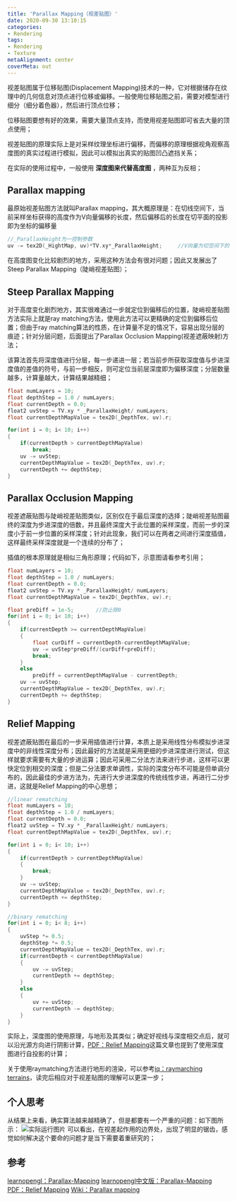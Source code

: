 ```yaml
---
title: 'Parallax Mapping（视差贴图）'
date: 2020-09-30 13:10:15
categories:
- Rendering
tags:
- Rendering
- Texture
metaAlignment: center
coverMeta: out
---
```

视差贴图属于位移贴图(Displacement Mapping)技术的一种，它对根据储存在纹理中的几何信息对顶点进行位移或偏移。一般使用位移贴图之前，需要对模型进行细分（细分着色器），然后进行顶点位移；
<!--more-->

位移贴图要想有好的效果，需要大量顶点支持，而使用视差贴图即可省去大量的顶点使用；

视差贴图的原理实际上是对采样纹理坐标进行偏移，而偏移的原理根据视角观察高度图的真实过程进行模拟，因此可以模拟出真实的贴图凹凸遮挡关系；

在实际的使用过程中，一般使用 **深度图来代替高度图** ，两种互为反相；

## Parallax mapping

最原始视差贴图方法就叫Parallax mapping，其大概原理是：在切线空间下，当前采样坐标获得的高度作为V向量偏移的长度，然后偏移后的长度在切平面的投影即为坐标的偏移量

```C++
//_ParallaxHeight为一控制参数
uv -= tex2D(_HightMap, uv)*TV.xy*_ParallaxHeight;     //V向量为切空间下的向量
```

在高度图变化比较剧烈的地方，采用这种方法会有很对问题；因此又发展出了Steep Parallax Mapping（陡峭视差贴图）；

## Steep Parallax Mapping

对于高度变化剧烈地方，其实很难通过一步就定位到偏移后的位置，陡峭视差贴图方法实际上就是ray matching方法，使用此方法可以更精确的定位到偏移后位置；但由于ray matching算法的性质，在计算量不足的情况下，容易出现分层的痕迹；针对分层问题，后面提出了Parallax Occlusion Mapping(视差遮蔽映射)方法；

该算法首先将深度值进行分层，每一步递进一层；若当前步所获取深度值与步进深度值的差值的符号，与前一步相反，则可定位当前层深度即为偏移深度；分层数量越多，计算量越大，计算结果越精细；

```C++
float numLayers = 10;
float depthStep = 1.0 / numLayers;
float currentDepth = 0.0;
float2 uvStep = TV.xy * _ParallaxHeight/ numLayers; 
float currentDepthMapValue = tex2D(_DepthTex, uv).r;

for(int i = 0; i< 10; i++)
{
    if(currentDepth > currentDepthMapValue)
        break;
    uv -= uvStep;
    currentDepthMapValue = tex2D(_DepthTex, uv).r;
    currentDepth += depthStep;  
}
```

## Parallax Occlusion Mapping

视差遮蔽贴图与陡峭视差贴图类似，区别仅在于最后深度的选择；陡峭视差贴图最终的深度为步进深度的倍数，并且最终深度大于此位置的采样深度，而前一步的深度小于前一步位置的采样深度；针对此现象，我们可以在两者之间进行深度插值，这样最终采样深度就是一个连续的分布了；

插值的根本原理就是相似三角形原理；代码如下，示意图请看参考引用；

```C++
float numLayers = 10;
float depthStep = 1.0 / numLayers;
float currentDepth = 0.0;
float2 uvStep = TV.xy * _ParallaxHeight/ numLayers; 
float currentDepthMapValue = tex2D(_DepthTex, uv).r;

float preDiff = 1e-5;       //防止除0
for(int i = 0; i< 10; i++)
{
    if(currentDepth >= currentDepthMapValue)
    {
        float curDiff = currentDepth-currentDepthMapValue;
        uv -= uvStep*preDiff/(curDiff+preDiff);
        break;
    }
    else
        preDiff = currentDepthMapValue - currentDepth;
    uv -= uvStep;
    currentDepthMapValue = tex2D(_DepthTex, uv).r;
    currentDepth += depthStep; 
}
```

## Relief Mapping

视差遮蔽贴图在最后的一步采用插值进行计算，本质上是采用线性分布模拟步进深度中的非线性深度分布；因此最好的方法就是采用更细的步进深度进行测试，但这样就要求需要有大量的步进运算；因此可采用二分法方法来进行步进，这样可以更快定位到相交的深度；但是二分法要求单调性，实际的深度分布不可能是但单调分布的，因此最佳的步进方法为，先进行大步进深度的传统线性步进，再进行二分步进，这就是Relief Mapping的中心思想；

```C++
//linear rematching
float numLayers = 10;
float depthStep = 1.0 / numLayers;
float currentDepth = 0.0;
float2 uvStep = TV.xy * _ParallaxHeight/ numLayers; 
float currentDepthMapValue = tex2D(_DepthTex, uv).r;

for(int i = 0; i< 10; i++)
{
    if(currentDepth > currentDepthMapValue)
    {
        break;
    }
    uv -= uvStep;
    currentDepthMapValue = tex2D(_DepthTex, uv).r;
    currentDepth += depthStep;  
}

//binary rematching
for(int i = 0; i< 8; i++)
{
    uvStep *= 0.5;
    depthStep *= 0.5;
    currentDepthMapValue = tex2D(_DepthTex, uv).r;
    if(currentDepth < currentDepthMapValue)
    {
        uv -= uvStep;
        currentDepth += depthStep;
    }
    else
    {
        uv += uvStep;
        currentDepth -= depthStep;
    }
}
```

实际上，深度图的使用原理，与地形及其类似；确定好视线与深度相交点后，就可以沿光源方向进行阴影计算，[PDF：Relief Mapping](https://shintaroiguchidotcom.files.wordpress.com/2016/01/relief-mapping-in-a-pixel-shader-using-binary-search.pdf)这篇文章也提到了使用深度图进行自投影的计算；

关于使用raymatching方法进行地形的渲染，可以参考[iq：raymarching terrains](https://www.iquilezles.org/www/articles/terrainmarching/terrainmarching.htm)，读完后相应对于视差贴图的理解可以更深一步；

## 个人思考

从结果上来看，确实算法越来越精确了，但是都要有一个严重的问题：如下图所示：
![实际运行图片](https://wingstone.github.io/post-images/1601477127814.jpg)
可以看出，在视差起作用的边界处，出现了明显的锯齿，感觉如何解决这个要命的问题才是当下需要着重研究的；

## 参考

[learnopengl：Parallax-Mapping](https://learnopengl.com/Advanced-Lighting/Parallax-Mapping)
[learnopengl中文版：Parallax-Mapping](https://learnopengl-cn.github.io/05%20Advanced%20Lighting/05%20Parallax%20Mapping/)
[PDF：Relief Mapping](https://shintaroiguchidotcom.files.wordpress.com/2016/01/relief-mapping-in-a-pixel-shader-using-binary-search.pdf)
[Wiki：Parallax mapping](https://en.wikipedia.org/wiki/Parallax_mapping)

